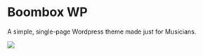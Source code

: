 # Boombox WP
A simple, single-page Wordpress theme made just for Musicians.

![](https://cloud.githubusercontent.com/assets/7304891/13133255/4d4c8e88-d5bf-11e5-9fc4-42be1c35ab4f.jpg)
